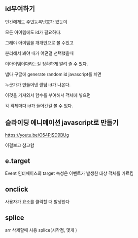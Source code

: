 
## id부여하기

인간에게도 주민등록번호가 있듯이

모든 아이템에도 id가 필요하다.

그래야 아이템을 개개인으로 볼 수있고

분리해서 봐야 내가 어떤걸 선택했을때

이아이템이다라는걸 정확하게 알려 줄 수 있다.


냅다 구글에 generate random id javascript를 치면

누군가가 만들어낸 랜덤 id가 나온다.

이것을 가져와서 함수를 부여해서 객체에 넣으면

각 객체마다 id가 들어간걸 볼 수 있다.

##


## 슬라이딩 에니메이션 javascript로 만들기

https://youtu.be/O54PjSD9BUg

이걸보고 참고함

##

## e.target

Event 인터페이스의 target 속성은 이벤트가 발생한 대상 객체를 가르킴

##

## onclick

사용자가 요소를 클릭할 때 발생한다 

## splice

arr 삭제할때 사용 
splice(시작점, 몇개 )

